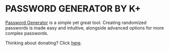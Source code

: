 # PASSWORD GENERATOR BY K+
[Password Generator](https://password-generator.netlify.app/) is a simple yet great tool. Creating randomized passwords is made easy and intuitive, alongside advanced options for more complex passwords.

Thinking about donating? Click [here](https://password-generator.netlify.app/donation).
